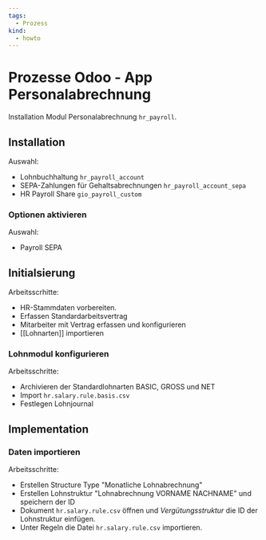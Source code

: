 ```yaml
---
tags:
  - Prozess
kind:
  - howto
---
```

# Prozesse Odoo - App Personalabrechnung
Installation Modul Personalabrechnung `hr_payroll`.

## Installation

Auswahl:
* Lohnbuchhaltung `hr_payroll_account`
* SEPA-Zahlungen für Gehaltsabrechnungen `hr_payroll_account_sepa`
* HR Payroll Share `gio_payroll_custom`

### Optionen aktivieren

Auswahl:
*  Payroll SEPA

## Initialsierung

Arbeitsscrhitte:
* HR-Stammdaten vorbereiten.
* Erfassen Standardarbeitsvertrag
* Mitarbeiter mit Vertrag erfassen und konfigurieren
* [[Lohnarten]] importieren

### Lohnmodul konfigurieren

Arbeitsschritte:
* Archivieren der Standardlohnarten BASIC, GROSS und NET
* Import `hr.salary.rule.basis.csv`
* Festlegen Lohnjournal

## Implementation

### Daten importieren
Arbeitsschritte:
* Erstellen Structure Type "Monatliche Lohnabrechnung"
* Erstellen Lohnstruktur "Lohnabrechnung VORNAME NACHNAME" und speichern der ID
* Dokument `hr.salary.rule.csv` öffnen und *Vergütungsstruktur* die ID der Lohnstruktur einfügen.
* Unter Regeln die Datei `hr.salary.rule.csv` importieren.
